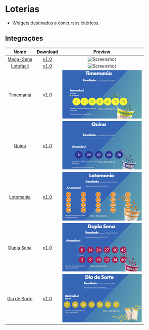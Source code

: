 # Loterias
- Widgets destinados à concursos lotéricos.

## Integrações

| Nome                                    | Download                                                                                                       |Preview                                         |
|:---------------------------------------:|:--------------------------------------------------------------------------------------------------------------:|:----------------------------------------------:|
|[Mega-Sena](MegaSena)                    | [v1.0](http://az01.simix.com.br:81/Arquivos/Arquivos/SuperMidia/Widgets/MegaSena_V1.0.smxwid)                  | ![Screenshot](MegaSena/preview.png)            |
|[Lotofácil](LotoFacil)                   | [v1.0](http://az01.simix.com.br:81/Arquivos/Arquivos/SuperMidia/Widgets/Lotofacil_V1.0.smxwid)                 | ![Screenshot](LotoFacil/preview.png)           |
|[Timemania](Timemania)					  | [v1.0](http://az01.simix.com.br:81/Arquivos/Arquivos/SuperMidia/Widgets/Timemania_V1.0.smxwid)                 | ![Screenshot](Timemania/preview.png)		    |
|[Quina](Quina)							  | [v1.0](http://az01.simix.com.br:81/Arquivos/Arquivos/SuperMidia/Widgets/Quina_V1.0.smxwid)                     | ![Screenshot](Quina/preview.png)			    |
|[Lotomania](Lotomania)					  | [v1.0](http://az01.simix.com.br:81/Arquivos/Arquivos/SuperMidia/Widgets/Lotomania_V1.0.smxwid)                 | ![Screenshot](Lotomania/preview.png)		    |
|[Dupla Sena](Dupla%20Sena)				  | [v1.0](http://az01.simix.com.br:81/Arquivos/Arquivos/SuperMidia/Widgets/Dupla_sena_V1.0.smxwid)                | ![Screenshot](Dupla%20Sena/preview.png)		|  
|[Dia de Sorte](Dia%20de%20sorte)			  | [v1.0](http://az01.simix.com.br:81/Arquivos/Arquivos/SuperMidia/Widgets/Dia_de_sorte_V1.0.smxwid)              | ![Screenshot](Dia%20de%20sorte/preview.png)	|